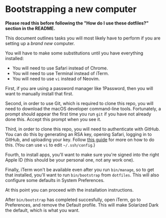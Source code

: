 # Bootstrapping a new computer

**Please read this
before following the "How do I use these dotfiles?" section in the README.**

This document outlines tasks you will most likely have to perform
if you are setting up a *brand new* computer.

You will have to make some substitutions until you have everything installed:

* You will need to use Safari instead of Chrome.
* You will need to use Terminal instead of iTerm.
* You will need to use `vi` instead of Neovim.

First, if you are using a password manager like 1Password,
then you will want to manually install that first.

Second, in order to use Git,
which is required to clone this repo,
you will need to download the macOS developer command-line tools.
Fortunately, a prompt should appear the first time you run `git`
if you have not already done this.
Accept this prompt when you see it.

Third, in order to clone this repo,
you will need to authenticate with GitHub.
You can do this by generating an RSA key,
opening Safari,
logging in to GitHub,
and uploading your key.
Follow [this guide][github-ssh] for more on how to do this.
(You can use `vi` to edit `~/.ssh/config`.)

Fourth, to install apps,
you'll want to make sure you're signed into the right Apple ID
(this should be your personal one, not any work one).

Finally, iTerm won't be available even after you run `bin/manage`,
so to get that installed,
you'll want to run `bin/bootstrap` from `dotfiles`.
This will also configure some defaults in System Preferences.

At this point you can proceed with the installation instructions.

After `bin/bootstrap` has completed succesfully,
open iTerm, go to Preferences, and remove the Default profile.
This will make Solarized Dark the default,
which is what you want.

[github-ssh]: https://docs.github.com/en/authentication/connecting-to-github-with-ssh
